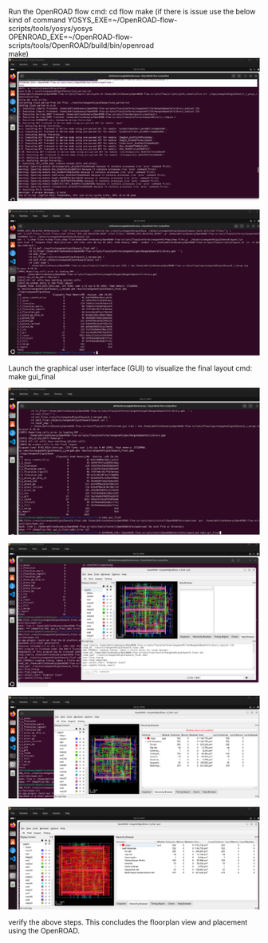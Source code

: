 Run the OpenROAD flow
cmd: 
cd flow
make
(if there is issue use the below kind of command
YOSYS_EXE=~/OpenROAD-flow-scripts/tools/yosys/yosys \
OPENROAD_EXE=~/OpenROAD-flow-scripts/tools/OpenROAD/build/bin/openroad \
make)
![make_cmd](./assets/make_cmd.png)

![output_make](./assets/output_make.png)


Launch the graphical user interface (GUI) to visualize the final layout
cmd:  make gui_final

![make_gui_final](./assets/make_gui_final.png)

![make_gui_final2](./assets/make_gui_final2.png)

![Area_gui](./assets/Area_gui.png)

![Area_gui2](./assets/Area_gui2.png)


verify the above steps.
This concludes the floorplan view and placement using the OpenROAD.
